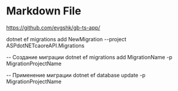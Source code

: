 ﻿# Markdown File

https://github.com/evgshk/gb-ts-app/ 

dotnet ef migrations add NewMigration --project ASPdotNETcaoreAPI.Migrations

-- Создание миграции
dotnet ef migrations add MigrationName -p MigrationProjectName

-- Применение миграции
dotnet ef database update -p MigrationProjectName